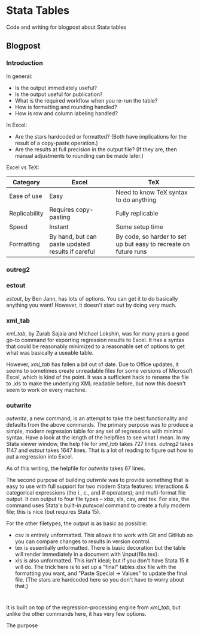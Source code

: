 # Stata Tables

Code and writing for blogpost about Stata tables

## Blogpost

### Introduction

In general:
- Is the output immediately useful?
- Is the output useful for publication?
- What is the required workflow when you re-run the table?
- How is formatting and rounding handled?
- How is row and column labeling handled?

In Excel:
- Are the stars hardcoded or formatted? (Both have implications for the result of a copy-paste operation.)
- Are the results at full precision in the output file? (If they are, then manual adjustments to rounding can be made later.)

Excel vs TeX:

|Category|Excel|TeX|
|-|-|-|
|Ease of use | Easy | Need to know TeX syntax to do anything |
|Replicability   | Requires copy-pasting   | Fully replicable  |
|Speed   | Instant  | Some setup time  |
|Formatting   | By hand, but can paste updated results if careful  | By code, so harder to set up but easy to recreate on future runs  |

### outreg2

### estout

_estout_, by Ben Jann, has lots of options. You can get it to do basically anything you want! However, it doesn't start out by doing very much.

### xml_tab

*xml_tab*, by Zurab Sajaia and Michael Lokshin, was for many years a good go-to command for exporting regression results to Excel. It has a syntax that could be reasonably minimized to a reasonable set of options to get what was basically a useable table.

However, *xml_tab* has fallen a bit out of date. Due to Office updates, it seems to sometimes create unreadable files for some versions of Microsoft Excel, which is kind of the point. It was a sufficient hack to rename the file to .xls to make the underlying XML readable before, but now this doesn't seem to work on every machine.

### outwrite

_outwrite_, a new command, is an attempt to take the best functionality and defaults from the above commands. The primary purpose was to produce a simple, modern regression table for any set of regressions with minimal syntax. Have a look at the length of the helpfiles to see what I mean. In my Stata viewer window, the help file for *xml_tab* takes 727 lines. _outreg2_ takes 1147 and _estout_ takes 1647 lines. That is a lot of reading to figure out how to put a regression into Excel.

As of this writing, the helpfile for _outwrite_ takes 67 lines.

The second purpose of building _outwrite_ was to provide something that is easy to use with full support for two modern Stata features: interactions & categorical expressions (the i., c., and # operators); and multi-format file output. It can output to four file types – xlsx, xls, csv, and tex. For xlsx, the command uses Stata's built-in _putexcel_ command to create a fully modern file; this is nice (but requires Stata 15).

For the other filetypes, the output is as basic as possible:

-   csv is entirely unformatted. This allows it to work with Git and GitHub so you can compare changes to results in version control.
-   tex is essentially unformatted. There is basic decoration but the table will render immediately in a document with \input{file.tex}.
-   xls is also unformatted. This isn't ideal; but if you don't have Stata 15 it will do. The trick here is to set up a "final" tables xlsx file with the formatting you want, and "Paste Special -> Values" to update the final file. (The stars are hardcoded here so you don't have to worry about that.)

#
It is built on top of the regression-processing engine from _xml_tab_, but unlike the other commands here, it has very few options.

The purpose
#
